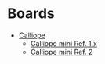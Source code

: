 # Boards

* [Calliope](/boards/calliope)
    * [Calliope mini Ref. 1.x](/boards/calliope-mini-v1)
    * [Calliope mini Ref. 2](/boards/calliope-mini-v2)

